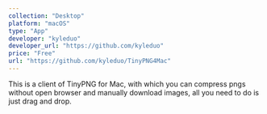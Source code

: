 ```yaml
---
collection: "Desktop"
platform: "macOS"
type: "App"
developer: "kyleduo"
developer_url: "https://github.com/kyleduo"
price: "Free"
url: "https://github.com/kyleduo/TinyPNG4Mac"
---
```


This is a client of TinyPNG for Mac, with which you can compress pngs without open browser and manually download images, all you need to do is just drag and drop.

